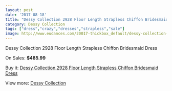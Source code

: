 ```yaml
---
layout: post
date: '2017-08-18'
title: "Dessy Collection 2928 Floor Length Strapless Chiffon Bridesmaid Dress"
category: Dessy Collection
tags: ["dress","crazy","dresses","strapless","sale"]
image: http://www.eudances.com/20017-thickbox_default/dessy-collection-2928-floor-length-strapless-chiffon-bridesmaid-dress.jpg
---
```

Dessy Collection 2928 Floor Length Strapless Chiffon Bridesmaid Dress

On Sales: **$485.99**
<a href="https://www.eudances.com/en/dessy-collection/5994-dessy-collection-2928-floor-length-strapless-chiffon-bridesmaid-dress.html"><amp-img layout="responsive" width="600" height="600" src="//www.eudances.com/20017-thickbox_default/dessy-collection-2928-floor-length-strapless-chiffon-bridesmaid-dress.jpg" alt="Dessy Collection 2928 Floor Length Strapless Chiffon Bridesmaid Dress 0" /></a>
<a href="https://www.eudances.com/en/dessy-collection/5994-dessy-collection-2928-floor-length-strapless-chiffon-bridesmaid-dress.html"><amp-img layout="responsive" width="600" height="600" src="//www.eudances.com/20018-thickbox_default/dessy-collection-2928-floor-length-strapless-chiffon-bridesmaid-dress.jpg" alt="Dessy Collection 2928 Floor Length Strapless Chiffon Bridesmaid Dress 1" /></a>

Buy it: [Dessy Collection 2928 Floor Length Strapless Chiffon Bridesmaid Dress](https://www.eudances.com/en/dessy-collection/5994-dessy-collection-2928-floor-length-strapless-chiffon-bridesmaid-dress.html "Dessy Collection 2928 Floor Length Strapless Chiffon Bridesmaid Dress")

View more: [Dessy Collection](https://www.eudances.com/en/60-Dessy-Collection "Dessy Collection")